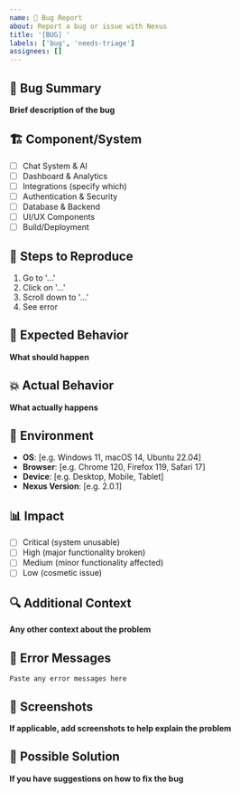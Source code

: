```yaml
---
name: 🐛 Bug Report
about: Report a bug or issue with Nexus
title: '[BUG] '
labels: ['bug', 'needs-triage']
assignees: []
---
```


## 🐛 Bug Summary
**Brief description of the bug**

## 🏗️ Component/System
- [ ] Chat System & AI
- [ ] Dashboard & Analytics
- [ ] Integrations (specify which)
- [ ] Authentication & Security
- [ ] Database & Backend
- [ ] UI/UX Components
- [ ] Build/Deployment

## 🔄 Steps to Reproduce
1. Go to '...'
2. Click on '...'
3. Scroll down to '...'
4. See error

## 🎯 Expected Behavior
**What should happen**

## 💥 Actual Behavior
**What actually happens**

## 📱 Environment
- **OS**: [e.g. Windows 11, macOS 14, Ubuntu 22.04]
- **Browser**: [e.g. Chrome 120, Firefox 119, Safari 17]
- **Device**: [e.g. Desktop, Mobile, Tablet]
- **Nexus Version**: [e.g. 2.0.1]

## 📊 Impact
- [ ] Critical (system unusable)
- [ ] High (major functionality broken)
- [ ] Medium (minor functionality affected)
- [ ] Low (cosmetic issue)

## 🔍 Additional Context
**Any other context about the problem**

## 📝 Error Messages
```
Paste any error messages here
```

## 📸 Screenshots
**If applicable, add screenshots to help explain the problem**

## 🔧 Possible Solution
**If you have suggestions on how to fix the bug** 